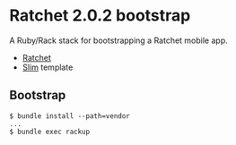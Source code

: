 # Ratchet 2.0.2 bootstrap

A Ruby/Rack stack for bootstrapping a Ratchet mobile app.

* [Ratchet][ratchet]
* [Slim][slim] template

## Bootstrap

    $ bundle install --path=vendor
    ...
    $ bundle exec rackup

[ratchet]: http://goratchet.com
[slim]:    http://slim-lang.com/
